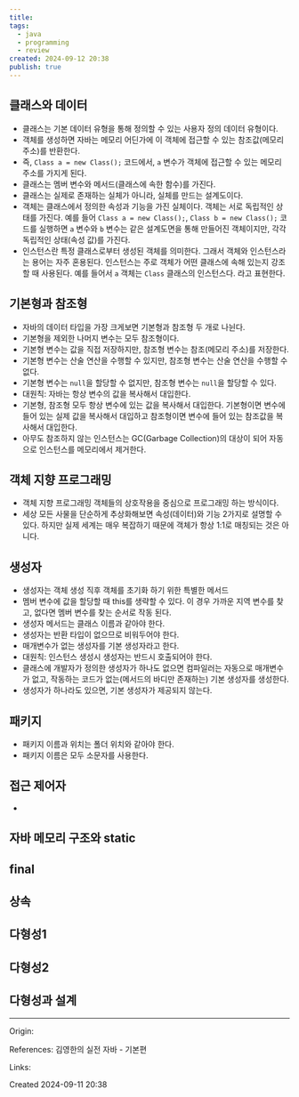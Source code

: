 ```yaml
---
title: 
tags:
  - java
  - programming
  - review
created: 2024-09-12 20:38
publish: true
---
```

## 클래스와 데이터
- 클래스는 기본 데이터 유형을 통해 정의할 수 있는 사용자 정의 데이터 유형이다.
- 객체를 생성하면 자바는 메모리 어딘가에 이 객체에 접근할 수 있는 참조값(메모리 주소)를 반환한다.
- 즉, `Class a = new Class();` 코드에서, `a` 변수가 객체에 접근할 수 있는 메모리 주소를 가지게 된다.
- 클래스는 멤버 변수와 메서드(클래스에 속한 함수)를 가진다.
- 클래스는 실제로 존재하는 실체가 아니라, 실체를 만드는 설계도이다.
- 객체는 클래스에서 정의한 속성과 기능을 가진 실체이다. 객체는 서로 독립적인 상태를 가진다. 예를 들어 `Class a = new Class();`, `Class b = new Class();` 코드를 실행하면 `a` 변수와 `b` 변수는 같은 설계도면을 통해 만들어진 객체이지만, 각각 독립적인 상태(속성 값)를 가진다.
- 인스턴스란 특정 클래스로부터 생성된 객체를 의미한다. 그래서 객체와 인스턴스라는 용어는 자주 혼용된다. 인스턴스는 주로 객체가 어떤 클래스에 속해 있는지 강조할 때 사용된다. 예를 들어서 `a` 객체는 `Class` 클래스의 인스턴스다. 라고 표현한다.
## 기본형과 참조형
- 자바의 데이터 타입을 가장 크게보면 기본형과 참조형 두 개로 나뉜다.
- 기본형을 제외한 나머지 변수는 모두 참조형이다.
- 기본형 변수는 값을 직접 저장하지만, 참조형 변수는 참조(메모리 주소)를 저장한다.
- 기본형 변수는 산술 연산을 수행할 수 있지만, 참조형 변수는 산술 연산을 수행할 수 없다.
- 기본형 변수는 `null`을 할당할 수 없지만, 참조형 변수는 `null`을 할당할 수 있다.
- 대원칙: 자바는 항상 변수의 값을 복사해서 대입한다.
- 기본형, 참조형 모두 항상 변수에 있는 값을 복사해서 대입한다. 기본형이면 변수에 들어 있는 실제 값을 복사해서 대입하고 참조형이면 변수에 들어 있는 참조값을 복사해서 대입한다.
- 아무도 참조하지 않는 인스턴스는 GC(Garbage Collection)의 대상이 되어 자동으로 인스턴스를 메모리에서 제거한다.
## 객체 지향 프로그래밍
- 객체 지향 프로그래밍 객체들의 상호작용을 중심으로 프로그래밍 하는 방식이다.
- 세상 모든 사물을 단순하게 추상화해보면 속성(데이터)와 기능 2가지로 설명할 수 있다. 하지만 실제 세계는 매우 복잡하기 때문에 객체가 항상 1:1로 매칭되는 것은 아니다.
## 생성자
- 생성자는 객체 생성 직후 객체를 초기화 하기 위한 특별한 메서드
- 멤버 변수에 값을 할당할 때 this를 생략할 수 있다. 이 경우 가까운 지역 변수를 찾고, 없다면 멤버 변수를 찾는 순서로 작동 된다.
- 생성자 메서드는 클래스 이름과 같아야 한다.
- 생성자는 반환 타입이 없으므로 비워두어야 한다.
- 매개변수가 없는 생성자를 기본 생성자라고 한다.
- 대원칙: 인스턴스 생성시 생성자는 반드시 호출되어야 한다.
- 클래스에 개발자가 정의한 생성자가 하나도 없으면 컴파일러는 자동으로 매개변수가 없고, 작동하는 코드가 없는(메서드의 바디만 존재하는) 기본 생성자를 생성한다.
- 생성자가 하나라도 있으면, 기본 생성자가 제공되지 않는다.
## 패키지
- 패키지 이름과 위치는 폴더 위치와 같아야 한다.
- 패키지 이름은 모두 소문자를 사용한다.
## 접근 제어자
- 
## 자바 메모리 구조와 static
## final
## 상속
## 다형성1
## 다형성2
## 다형성과 설계



---
Origin: 

References: 김영한의 실전 자바 - 기본편

Links: 

Created 2024-09-11 20:38